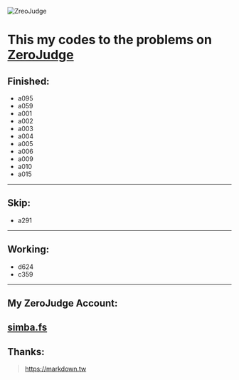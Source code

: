 ![ ZreoJudge](https://github.com/simbafs/zerojudge/blob/master/img/zj.png)  

This my codes to the problems on [ZeroJudge](https://zerojudge.tw/)
===================================================================
**Finished:**  
-----------
* a095  
* a059  
* a001
* a002
* a003
* a004
* a005
* a006
* a009
* a010
* a015
---
**Skip:**  
------------
* a291    
---
**Working:**  
------------
* d624
* c359
---

**My ZeroJudge Account:**  
-------------------------
[simba.fs](https://zerojudge.tw/UserStatistic?id=70712)
---
**Thanks:**  
-----------
><https://markdown.tw>  

